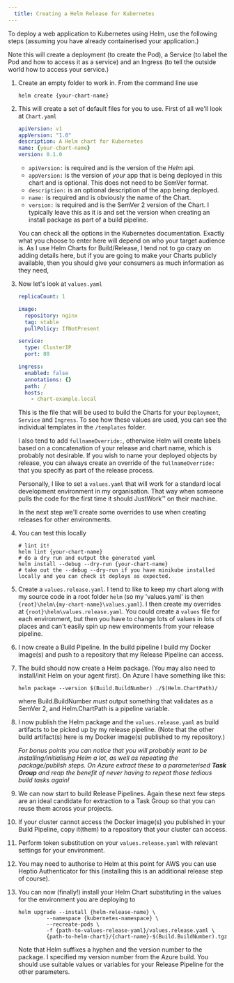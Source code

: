 ```yaml
---
  title: Creating a Helm Release for Kubernetes
---
```


To deploy a web application to Kubernetes using Helm, use the following steps (assuming you have already containerised your application.)

Note this will create a deployment (to create the Pod), a Service (to label the Pod and how to access it as a service) and an Ingress
(to tell the outside world how to access your service.)

1. Create an empty folder to work in. From the command line use

    ```shell
    helm create {your-chart-name}
    ```

1. This will create a set of default files for you to use. First of all we'll look at `Chart.yaml`

    ```yaml
    apiVersion: v1
    appVersion: "1.0"
    description: A Helm chart for Kubernetes
    name: {your-chart-name}
    version: 0.1.0
    ```

    * `apiVersion:` is required and is the version of the _Helm_ api.
    * `appVersion:` is the version of _your_ app that is being deployed in this chart and is optional. This does not need to be SemVer format.
    * `description:` is an optional description of the app being deployed.
    * `name:` is required and is obviously the name of the Chart.
    * `version:` is required and is the SemVer 2 version of the Chart. I typically leave this as it is and set the version when creating an install package as part of a build pipeline.

    You can check all the options in the Kubernetes documentation. 
    Exactly what you choose to enter here will depend on who your target audience is. 
    As I use Helm Charts for Build/Release, I tend not to go crazy on adding details here,  but if you are going to make your Charts publicly available, then you should give your consumers as much information as they need,

1. Now let's look at `values.yaml`

    ```yaml
    replicaCount: 1

    image:
      repository: nginx
      tag: stable
      pullPolicy: IfNotPresent

    service:
      type: ClusterIP
      port: 80

    ingress:
      enabled: false
      annotations: {}
      path: /
      hosts:
        - chart-example.local
    ```

    This is the file that will be used to build the Charts for your `Deployment`, `Service` and `Ingress`. 
    To see how these values are used, you can see the individual templates in the `/templates` folder.

    I also tend to add `fullnameOverride:`, otherwise Helm will create labels based on a concatenation of your release and chart name, 
    which is probably not desirable. 
    If you wish to name your deployed objects by release, you can always create an override of the `fullnameOverride:` that you specify 
    as part of the release process.

    Personally, I like to set a `values.yaml` that will work for a standard local development environment in my organisation. 
    That way when someone pulls the code for the first time it should JustWork&trade; on their machine.

    In the next step we'll create some overrides to use when creating releases for other environments.

1. You can test this locally
    ```shell
    # lint it!
    helm lint {your-chart-name}
    # do a dry run and output the generated yaml
    helm install --debug --dry-run {your-chart-name}
    # take out the --debug --dry-run if you have minikube installed locally and you can check it deploys as expected.
    ```

1. Create a `values.release.yaml`. I tend to like to keep my chart along with my source code in a root folder `helm` 
(so my 'values.yaml' is then `{root}\helm\{my-chart-name}\values.yaml`). 
I then create my overrides at `{root}\helm\values.release.yaml`.
You could create a `values` file for each environment, 
but then you have to change lots of values in lots of places and can't easily spin up new environments from your release pipeline.

1. I now create a Build Pipeline. In the build pipeline I build my Docker image(s) and push to a repository that my Release Pipeline 
can access.

1. The build should now create a Helm package. (You may also need to install/init Helm on your agent first). 
On Azure I have something like this:

    ```shell
    helm package --version $(Build.BuildNumber) ./$(Helm.ChartPath)/
    ```

    where Build.BuildNumber _must_ output something that validates as a SemVer 2, and Helm.ChartPath is a pipeline variable.

1. I now publish the Helm package and the `values.release.yaml` as build artifacts to be picked up by my release pipeline.
(Note that the other build artifact(s) here is my Docker image(s) published to my repository.)

    _For bonus points you can notice that you will probably want to be installing/initialising Helm a lot, 
    as well as repeating the package/publish steps. On Azure extract these to a parameterised **Task Group** and 
    reap the benefit of never having to repeat those tedious build tasks again!_

1. We can now start to build Release Pipelines. 
Again these next few steps are an ideal candidate for extraction to a Task Group so that you can reuse them across your projects.

1. If your cluster cannot access the Docker image(s) you published in your Build Pipeline, copy it(them) to a repository that your
cluster can access.

1. Perform token substitution on your `values.release.yaml` with relevant settings for your environment.

1. You may need to authorise to Helm at this point for AWS you can use Heptio Authenticator for this 
(installing this is an additional release step of course).

1. You can now (finally!) install your Helm Chart substituting in the values for the environment you are deploying to

    ```shell
    helm upgrade --install {helm-release-name} \
			 --namespace {kubernetes-namespace} \
			 --recreate-pods \
			 -f {path-to-values-release-yaml}/values.release.yaml \
			 {path-to-helm-chart}/{chart-name}-$(Build.BuildNumber).tgz 
    ```

    Note that Helm suffixes a hyphen and the version number to the package. I specified my version number from the Azure build.
    You should use suitable values or variables for your Release Pipeline for the other parameters.  
